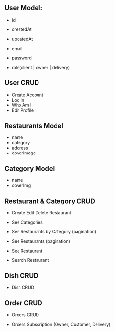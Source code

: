 ## User Model:

- id
- createdAt
- updatedAt

- email
- password
- role(client | owner | delivery)

## User CRUD

- Create Account
- Log In
- Who Am I
- Edit Profile

## Restaurants Model

- name
- category
- address
- coverImage

## Category Model

- name
- coverImg

## Restaurant & Category CRUD

- Create Edit Delete Restaurant

- See Categories
- See Restaurants by Category (pagination)
- See Restaurants (pagination)
- See Restaurant
- Search Restaurant

## Dish CRUD

- Dish CRUD

## Order CRUD

- Orders CRUD

- Orders Subscription (Owner, Customer, Delivery)
